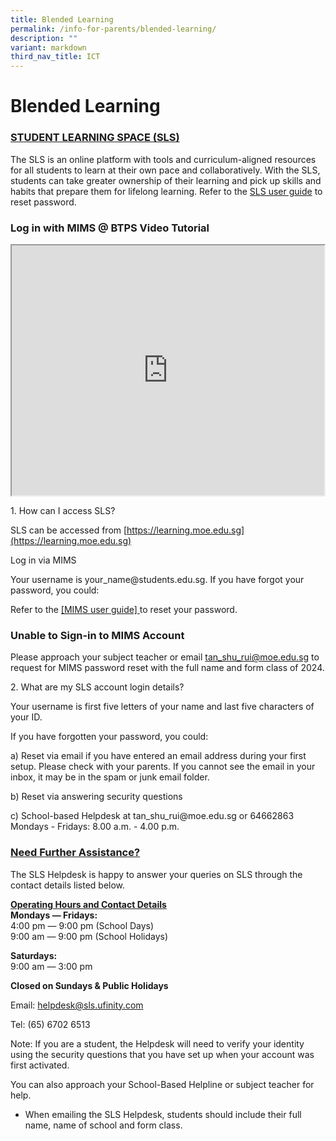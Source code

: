 ```yaml
---
title: Blended Learning
permalink: /info-for-parents/blended-learning/
description: ""
variant: markdown
third_nav_title: ICT
---
```

# Blended Learning

<h3><u>STUDENT LEARNING SPACE (SLS)</u></h3>

The SLS is an online platform with tools and curriculum-aligned resources for all students to learn at their own pace and collaboratively. With the SLS, students can take greater ownership of their learning and pick up skills and habits that prepare them for lifelong learning. Refer to the  [SLS user guide](/files/2024/AnnexAandFAQ.pdf) to reset password. 


### Log in with MIMS @ BTPS Video Tutorial

<center>
<iframe src="https://www.youtube.com/embed/3m7WSMe0N1s" height="400" width="500">
</iframe>
</center>


<p>1. How can I access SLS?</p>

SLS can be accessed from [https://learning.moe.edu.sg](https://learning.moe.edu.sg)

<p>Log in via MIMS</p>
Your username is your_name@students.edu.sg. If you have forgot your password, you could: 

Refer to the [ [MIMS user guide] ](/files/2024/MIMS_SSPR_Guide.pdf)  to reset your password. 

### Unable to Sign-in to MIMS Account
Please approach your subject teacher or email tan_shu_rui@moe.edu.sg to request for MIMS password reset with the full name and form class of 2024. 

<p>2. What are my SLS account login details?</p> 

Your username is first five letters of your name and last five characters of your ID. 

If you have forgotten your password, you could:

<p class="tab">a) Reset via email if you have entered an email address during your first setup. Please check with your parents. If you cannot see the email in your inbox, it may be in the spam or junk email folder.</p>

<p class="tab">b) Reset via answering security questions</p>

<p class="tab">c) School-based Helpdesk at tan_shu_rui@moe.edu.sg or 64662863 <br>Mondays - Fridays: 8.00 a.m. - 4.00 p.m. </p>

<h3><u>Need Further Assistance?</u></h3>

The SLS Helpdesk is happy to answer your queries on SLS through the contact details listed below.

<u>**Operating Hours and Contact Details**</u><br>
**Mondays ― Fridays:**<br>
4:00 pm ― 9:00 pm (School Days)<br>
9:00 am ― 9:00 pm (School Holidays)

**Saturdays:**<br>
9:00 am ― 3:00 pm

**Closed on Sundays &amp; Public Holidays**

Email:&nbsp;[helpdesk@sls.ufinity.com](mailto:helpdesk@sls.ufinity.com)

Tel: (65) 6702 6513

Note: If you are a student, the Helpdesk will need to verify your identity using the security questions that you have set up when your account was first activated.

You can also approach your School-Based Helpline or subject teacher for help.
- When emailing the SLS Helpdesk, students should include their full name, name of school and form class.